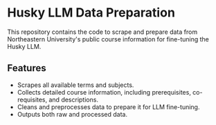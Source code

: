 # Husky LLM Data Preparation

This repository contains the code to scrape and prepare data from Northeastern University's public course information for fine-tuning the Husky LLM.

## Features

- Scrapes all available terms and subjects.
- Collects detailed course information, including prerequisites, co-requisites, and descriptions.
- Cleans and preprocesses data to prepare it for LLM fine-tuning.
- Outputs both raw and processed data.
